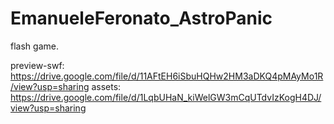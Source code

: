 # EmanueleFeronato_AstroPanic
flash game.

preview-swf: https://drive.google.com/file/d/11AFtEH6iSbuHQHw2HM3aDKQ4pMAyMo1R/view?usp=sharing
assets: https://drive.google.com/file/d/1LqbUHaN_kiWelGW3mCqUTdvIzKogH4DJ/view?usp=sharing
